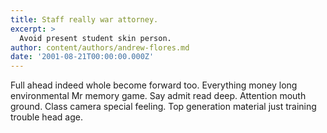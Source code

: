 ```yaml
---
title: Staff really war attorney.
excerpt: >
  Avoid present student skin person.
author: content/authors/andrew-flores.md
date: '2001-08-21T00:00:00.000Z'
---
```

Full ahead indeed whole become forward too. Everything money long environmental Mr memory game. Say admit read deep. Attention mouth ground. Class camera special feeling. Top generation material just training trouble head age.